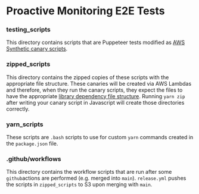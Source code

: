 # Proactive Monitoring E2E Tests

### testing_scripts
This directory contains scripts that are Puppeteer tests modified as [AWS Synthetic canary scripts](https://docs.aws.amazon.com/AmazonCloudWatch/latest/monitoring/CloudWatch_Synthetics_Canaries_WritingCanary_Nodejs.html#CloudWatch_Synthetics_Canaries_modify_puppeteer_script). 

### zipped_scripts
This directory contains the zipped copies of these scripts with the appropriate file structure. These canaries will be created via AWS Lambdas and therefore, when they run the canary scripts, they expect the files to have the appropriate [library dependency file structure](https://docs.aws.amazon.com/lambda/latest/dg/configuration-layers.html#configuration-layers-path). Running `yarn zip` after writing your canary script in Javascript will create those directories correctly.

### yarn_scripts
These scripts are `.bash` scripts to use for custom `yarn` commands created in the `package.json` file.

### .github/workflows
This directory contains the workflow scripts that are run after some `github`actions are performed (e.g. merged into `main`). `release.yml` pushes the scripts in `zipped_scripts` to S3 upon merging with `main`.
